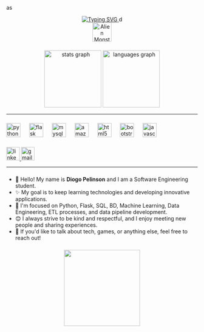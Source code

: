 as<div align="center">
  <a href="https://git.io/typing-svg">
    <img src="https://readme-typing-svg.herokuapp.com?font=OI&pause=1000&color=C16A75&center=true&vCenter=true&random=false&width=435&lines=Hello%2C+nice+to+meet+you;My+name+is+Diogo+Pelinson;I+am+a+software+engineering+student;from+FIAP" alt="Typing SVG" />
  </a>d
  <br />
  <img src="https://raw.githubusercontent.com/Tarikul-Islam-Anik/Animated-Fluent-Emojis/master/Emojis/Smilies/Alien%20Monster.png" alt="Alien Monster" width="50" height="50" />
</div>


###

<div align="center">
  <img src="https://github-readme-stats.vercel.app/api?username=DiogoPelinson&hide_title=false&hide_rank=false&show_icons=true&include_all_commits=true&count_private=true&disable_animations=false&theme=dracula&locale=en&hide_border=false" height="150" alt="stats graph"  />
  <img src="https://github-readme-stats.vercel.app/api/top-langs?username=DiogoPelinson&locale=en&hide_title=false&layout=compact&card_width=320&langs_count=5&theme=dracula&hide_border=false" height="150" alt="languages graph"  />
</div>

---

###

<div align="left">
  <img src="https://cdn.jsdelivr.net/gh/devicons/devicon/icons/python/python-original.svg" height="37" alt="python logo"  />
  <img width="15" />
  <img src="https://skillicons.dev/icons?i=flask" height="37" alt="flask logo"  />
  <img width="15" />
  <img src="https://cdn.jsdelivr.net/gh/devicons/devicon/icons/mysql/mysql-original.svg" height="37" alt="mysql logo"  />
  <img width="15" />
  <img src="https://cdn.jsdelivr.net/gh/devicons/devicon/icons/amazonwebservices/amazonwebservices-original-wordmark.svg" height="37" alt="amazonwebservices logo"  />
  <img width="15" />
  <img src="https://cdn.jsdelivr.net/gh/devicons/devicon/icons/html5/html5-original.svg" height="37" alt="html5 logo"  />
  <img width="15" />
  <img src="https://cdn.jsdelivr.net/gh/devicons/devicon/icons/bootstrap/bootstrap-original.svg" height="37" alt="bootstrap logo"  />
  <img width="15" />
  <img src="https://cdn.jsdelivr.net/gh/devicons/devicon/icons/javascript/javascript-original.svg" height="37" alt="javascript logo"  />
</div>

###

<div align="left">
  <a href="https://www.linkedin.com/in/diogopelinson" target="_blank">
    <img src="https://img.shields.io/static/v1?message=LinkedIn&logo=linkedin&label=&color=0077B5&logoColor=white&labelColor=&style=for-the-badge" height="35" alt="linkedin logo"  />
  </a>
  <a href="mailto:diogopelinsonduartemoraes@email.com" target="_blank">
    <img src="https://img.shields.io/static/v1?message=Gmail&logo=gmail&label=&color=D14836&logoColor=white&labelColor=&style=for-the-badge" height="35" alt="gmail logo"  />
  </a>
</div>

---

###
###
- 👋 Hello! My name is **Diogo Pelinson** and I am a Software Engineering student. <br />
- ✨ My goal is to keep learning technologies and developing innovative applications.<br />
- 🧰 I'm focused on Python, Flask, SQL, BD, Machine Learning, Data Engineering, ETL processes, and data pipeline development.<br />
- 😊 I always strive to be kind and respectful, and I enjoy meeting new people and sharing experiences.<br />
- 📣 If you'd like to talk about tech, games, or anything else, feel free to reach out!<br />

###

<div align="center">
  <img height="200" src="https://media4.giphy.com/media/v1.Y2lkPTc5MGI3NjExazJhanFheW50M205d3F2ZXNjY2R2aHA5aHRlM2xweGRxNHVvb2c1eSZlcD12MV9pbnRlcm5hbF9naWZfYnlfaWQmY3Q9Zw/iD5sikcB9Xv5Al1fOe/giphy.gif"  />
</div>

###
